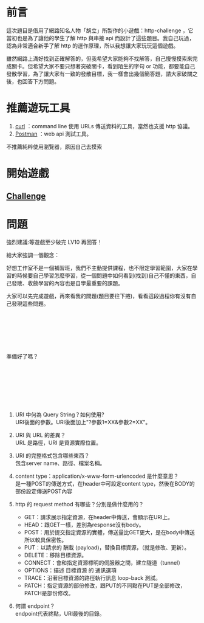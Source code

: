 # 前言
這次題目是借用了網路知名人物「胡立」所製作的小遊戲：http-challenge ，它當初也是為了讓他的學生了解 http 與串接 api 而設計了這些題目。我自己玩過，認為非常適合新手了解 http 的運作原理，所以我想讓大家玩玩這個遊戲。

雖然網路上滿好找到正確解答的，但我希望大家能夠不找解答，自己慢慢摸索來完成關卡。但希望大家不要只想著突破關卡，看到陌生的字句 or 功能，都要能自己發散學習，為了讓大家有一致的發散目標，我一樣會出幾個簡答題，請大家破關之後，也回答下方問題。

# 推薦遊玩工具
1. [curl](https://ec.haxx.se/) ：command line 使用 URLs 傳送資料的工具，當然也支援 http 協議。
2. [Postman](https://www.postman.com/) ：web api 測試工具。

不推薦純粹使用瀏覽器，原因自己去摸索

# 開始遊戲
## [Challenge](https://lidemy-http-challenge.herokuapp.com/start)

# 問題
強烈建議:等遊戲至少破完 LV10 再回答！

給大家強調一個觀念：

好想工作室不是一個補習班，我們不主動提供課程，也不限定學習範圍，大家在學習的時候要自己學習怎麼學習，從一個問題中如何看到(找到)自己不懂的東西，自己發散、收斂學習的內容也是自學最重要的課題。

大家可以先完成遊戲，再來看我的問題(題目要往下捲)，看看這段過程你有沒有自己發現這些問題。
<br/>
<br/>
<br/>
<br/>
<br/>
<br/>
<br/>
<br/>
準備好了嗎？
<br/>
<br/>
<br/>
<br/>
<br/>
<br/>
<br/>
<br/>
1. URI 中何為 Query String？如何使用?<br/>
    URI後面的參數。URI後面加上"?參數1=XX&參數2=XX"。

2. URI 與 URL 的差異？<br/>
    URL 是路徑，URI 是資源實際位置。

3. URI 的完整格式包含哪些東西？<br/>
    包含server name、路徑、檔案名稱。

4. content type：application/x-www-form-urlencoded 是什麼意思？<br/>
    是一種POST的傳送方式，在header中可設定content type，然後在BODY的部份設定傳送POST內容

5. http 的 request method 有哪些？分別是做什麼用的？<br/>
    *  GET：請求展示指定資源，在header中傳送，會顯示在URI上。
    *  HEAD：跟GET一樣，差別為response沒有body。
    *  POST：用於提交指定資源的實體，傳送量比GET更大，是在body中傳送所以較具保密性。
    *  PUT：以請求的 酬載 (payload)，替換目標資源，（就是修改、更新）。
    *  DELETE：移除目標資源。
    *  CONNECT：會和指定資源標明的伺服器之間，建立隧道（tunnel）
    *  OPTIONS：描述 目標資源 的 通訊選項
    *  TRACE：沿著目標資源的路徑執行訊息 loop-back 測試。
    *  PATCH：指定資源的部份修改，跟PUT的不同點在PUT是全部修改，PATCH是部份修改。


6. 何謂 endpoint？<br/>
    endpoint代表終點，URI最後的目錄。
